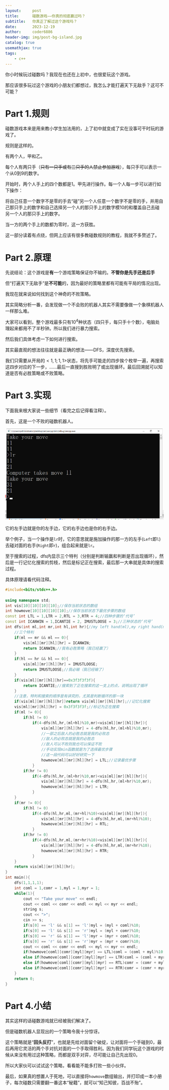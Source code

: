 ```yaml
---
layout:     post
title:      碰数游戏——你真的彻底赢过吗？
subtitle:   你真正了解过这个游戏吗？
date:       2023-12-19
author:     coder6886
header-img: img/post-bg-island.jpg
catalog: true
usemathjax: true
tags:
    - c++
---
```

你小时候玩过碰数吗？我现在也还在上初中，也很爱玩这个游戏。

那应该很多玩过这个游戏的小朋友们都想过，我怎么才能打遍天下无敌手？这可不可能？

# Part 1.规则

碰数游戏本来是用来教小学生加法用的，上了初中就变成了实在没事可干时玩的游戏了。

规则是这样的。

有两个人，甲和乙。

每个人有两只手（~~只有一只手或有三只手的人禁止参加游戏~~），每只手可以表示一个从0到9的数字。

开始时，两个人手上的四个数都是1。甲先进行操作。每一个人每一步可以进行如下操作：

将自己任意一个数字不是零的手去“碰”另一个人任意一个数字不是零的手，并用自己那只手上的数字和自己选择另一个人的那只手上的数字模10的和覆盖自己去碰另一个人的那只手上的数字。

当一方的两个手上的数都为零时，这一方获胜。

这一部分读着有点绕，但网上应该有很多教碰数规则的教程，我就不多赘述了。

# Part 2.原理

先说结论：这个游戏是**有**一个游戏策略保证你不输的。**不管你是先手还是后手**

但“打遍天下无敌手”是**不可能**的，因为最好的策略里都有可能有平局的情况出现。

我现在就来说如何找到这个神奇的不败策略。

其实简略分析一番，会发现做一个不会败的机器人其实不需要像做一个象棋机器人一样那么难。

大家可以看到，整个游戏最多只有$10^4$种状态（四只手，每只手十个数），电脑处理起来都用不了半秒钟。所以我们进行暴力搜索。

然后我们具体考虑一下如何进行搜索。

其实最直观的想法往往就是最正确的想法——DFS，深度优先搜索。

我们只需要从开局的$<1,1;1,1>$状态，将先手可能走的四步挨个枚举一遍，再搜索这四步对应的下一步，……最后一直搜到胜败明了或出现循环。最后回溯就可以知道是否有必胜策略或不败策略。

# Part 3.实现

下面我来根大家说一些细节（看完之后记得看注释）。

首先，这是一个不败的碰数机器人。

![touch-numbers-fig1](/img/touch-numbers-fig1.png)

它的左手边就是你的左手边，它的右手边也是你的右手边。

举个例子，当一个操作是`lr`时，它的意思就是施加操作的那一方的左手(`Left`即`l`)去碰对面的右手(`Right`即`r`)，组合起来就是`lr`。

至于搜索的过程，dfs内显示三个特判（分别是判断输赢和判断是否出现循环），然后是一行记忆化搜索的剪枝，然后是标记正在搜索，最后那一大串就是具体的搜索过程。

具体原理请看代码注释。

```c++
#include<bits/stdc++.h>

using namespace std;
int vis[10][10][10][10];//保存当前状态的数组
int howmove[10][10][10][10];//保存当前状态下最优步骤的数组
const int LTL = 1,LTR = 2,RTL = 3,RTR = 4;//四种步骤的‘代号’
const int ICANWIN = 1,ICANTIE = 2, IMUSTLOOSE = 3;//三种状态的‘代号’
int dfs(int ml,int mr,int hl,int hr){//my left hand(ml),my right hand(mr),his left hand(hl),his right hand(hr)
    //三个特判
    if(ml == mr && ml == 0){
        vis[ml][mr][hl][hr] = ICANWIN;
        return ICANWIN;//我有必胜策略（我已经赢了）
    }
    if(hl == hr && hl == 0){
        vis[ml][mr][hl][hr] = IMUSTLOOSE;
        return IMUSTLOOSE;//我必输（我已经输了）
    }
    if(vis[ml][mr][hl][hr]==0x3f3f3f3f){
        return ICANTIE;//搜索到了正在搜索的这一支上的点，说明出现了循环
    }
    //注意，特判和搜索的顺序是有讲究的，尤其是判断循环的那一块
    if(vis[ml][mr][hl][hr])return vis[ml][mr][hl][hr];//记忆化搜索
    vis[ml][mr][hl][hr] = 0x3f3f3f3f;//标记为正在搜索
    if(ml != 0){
        if(hl != 0)
            if(4-dfs(hl,hr,(ml+hl)%10,mr)<vis[ml][mr][hl][hr]){
                vis[ml][mr][hl][hr] = 4-dfs(hl,hr,(ml+hl)%10,mr);
                //一部之后敌人的必胜态就是我的必败态
                //敌人的必败态就是我的必胜态
                //敌人可以不败则我也可以保证不败
                //手动实现min函数就是为了选择最优步骤
                //这一段代码可以好好研究一下
                howmove[ml][mr][hl][hr] = LTL;//记录最优步骤
            }
        if(hr != 0)
            if(4-dfs(hl,hr,(ml+hr)%10,mr)<vis[ml][mr][hl][hr]){
                vis[ml][mr][hl][hr] = 4-dfs(hl,hr,(ml+hr)%10,mr);
                howmove[ml][mr][hl][hr] = LTR;
            }
    }
    if(mr != 0){
        if(hl != 0)
            if(4-dfs(hl,hr,ml,(mr+hl)%10)<vis[ml][mr][hl][hr]){
                vis[ml][mr][hl][hr] = 4-dfs(hl,hr,ml,(mr+hl)%10);
                howmove[ml][mr][hl][hr] = RTL;
            }
        if(hr != 0)
            if(4-dfs(hl,hr,ml,(mr+hr)%10)<vis[ml][mr][hl][hr]){
                vis[ml][mr][hl][hr] = 4-dfs(hl,hr,ml,(mr+hr)%10);
                howmove[ml][mr][hl][hr] = RTR;
            }
    }
    return vis[ml][mr][hl][hr];
}
int main(){
    dfs(1,1,1,1);
    int coml = 1,comr = 1,myl = 1,myr = 1;
    while(1){
        cout << "Take your move" << endl;
        cout << coml << comr << endl << myl << myr << endl;
        string s;
        cout << ">";
        cin >> s;
        if(s[0] == 'l' && s[1] == 'l')myl = (myl + coml)%10;
        if(s[0] == 'l' && s[1] == 'r')myl = (myl + comr)%10;
        if(s[0] == 'r' && s[1] == 'l')myr = (myr + coml)%10;
        if(s[0] == 'r' && s[1] == 'r')myr = (myr + comr)%10;
        cout << coml << comr << endl << myl << myr << endl;
        if(howmove[coml][comr][myl][myr] == LTL)coml = (coml + myl)%10,cout << "Computer takes move ll" << endl;
        else if(howmove[coml][comr][myl][myr] == LTR)coml = (coml + myr)%10,cout << "Computer takes move lr" << endl;
        else if(howmove[coml][comr][myl][myr] == RTL)comr = (comr + myl)%10,cout << "Computer takes move rl" << endl;
        else if(howmove[coml][comr][myl][myr] == RTR)comr = (comr + myr)%10,cout << "Computer takes move rr" << endl;
    }
    return 0;
}

```

# Part 4.小结

其实这样的话碰数游戏就已经被我们解决了。

但是碰数机器人显现出的一个策略令我十分惊讶。

这个策略就是“**回头反打**”，也就是先给对面留个破绽，让对面将一个手碰到0，最后再用它灵活的两个手对抗对面的一个手取得胜利。因为我们同学玩这个游戏的时候从来没有用过这种策略，而都是双手对弈，尽可能让自己先出现0。

所以大家伙可以试试这个策略，看看能不能多打败一些小伙伴。

最后，如果真的想置人于死地，可以直接将`howmove`数组输出，并打印成一本小册子，每次碰数只需要翻一番这本“秘籍”，就可以“知己知彼，百战不殆”。
